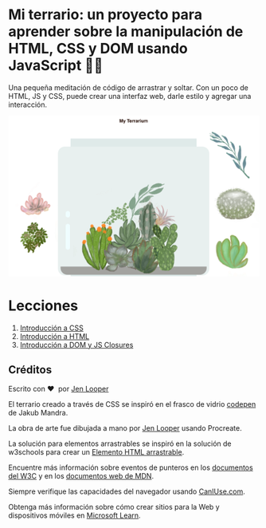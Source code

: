 # Mi terrario: un proyecto para aprender sobre la manipulación de HTML, CSS y DOM usando JavaScript 🌵🌱

Una pequeña meditación de código de arrastrar y soltar. Con un poco de HTML, JS y CSS, puede crear una interfaz web, darle estilo y agregar una interacción.

![mi terrario](./Img/screenshot_gray.png)

# Lecciones

1. [Introducción a CSS](./intro-to-css/README.md)
2. [Introducción a HTML](./intro-to-html/README.md)
3. [Introducción a DOM y JS Closures](intro-to-DOM-and-js-closures/README.md)



## Créditos

Escrito con ♥ ️ por [Jen Looper](https://www.twitter.com/jenlooper)

El terrario creado a través de CSS se inspiró en el frasco de vidrio [codepen](https://codepen.io/Rotarepmi/pen/rjpNZY) de Jakub Mandra.

La obra de arte fue dibujada a mano por [Jen Looper](http://jenlooper.com) usando Procreate.

La solución para elementos arrastrables se inspiró en la solución de w3schools para crear un [Elemento HTML arrastrable](https://www.w3schools.com/howto/howto_js_draggable.asp).

Encuentre más información sobre eventos de punteros en los [documentos del W3C](https://www.w3.org/TR/pointerevents1/) y en los [documentos web de MDN](https://developer.mozilla.org/docs/Web/API/Pointer_events).

Siempre verifique las capacidades del navegador usando [CanIUse.com](https://caniuse.com/).

Obtenga más información sobre cómo crear sitios para la Web y dispositivos móviles en [Microsoft Learn](https://docs.microsoft.com/learn/modules/build-simple-website/?WT.mc_id=academic-77807-sagibbon).